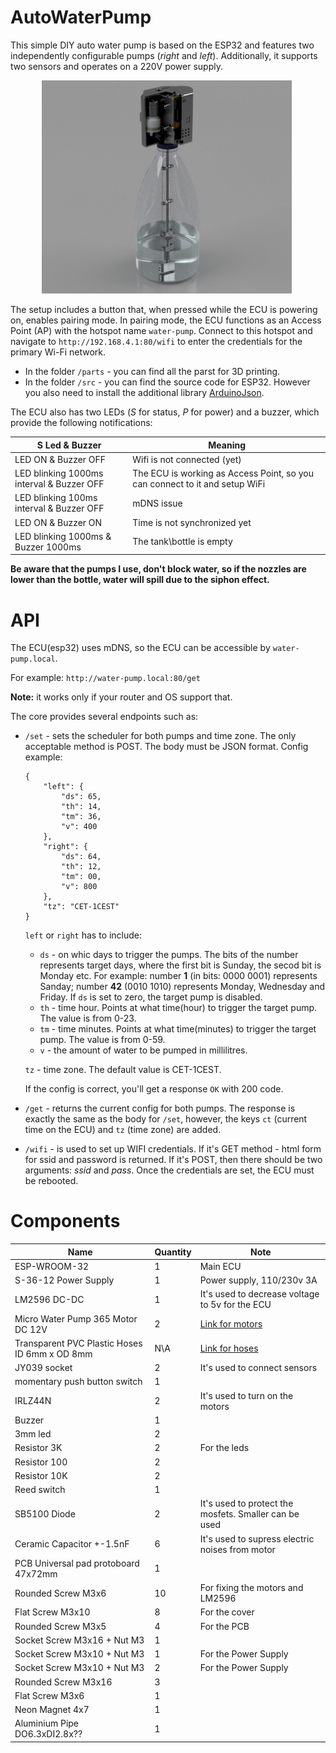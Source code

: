 # AutoWaterPump

This simple DIY auto water pump is based on the ESP32 and features two independently configurable pumps (_right_ and _left_).
Additionally, it supports two sensors and operates on a 220V power supply.

<p align="center">
<img src="water-pump.png" width="400">&nbsp;
</p>

The setup includes a button that, when pressed while the ECU is powering on, enables pairing mode.
In pairing mode, the ECU functions as an Access Point (AP) with the hotspot name `water-pump`.
Connect to this hotspot and navigate to `http://192.168.4.1:80/wifi` to enter the credentials for the primary Wi-Fi network.

- In the folder `/parts` - you can find all the parst for 3D printing.
- In the folder `/src` - you can find the source code for ESP32. However you also need to install the additional library
[ArduinoJson](https://arduinojson.org/?utm_source=meta&utm_medium=library.properties).

The ECU also has two LEDs (_S_ for status, _P_ for power) and a buzzer, which provide the following notifications:

|                S Led & Buzzer             |                                     Meaning                                 |
|-------------------------------------------|-----------------------------------------------------------------------------|
| LED ON & Buzzer OFF                       | Wifi is not connected (yet)                                                 |
| LED blinking 1000ms interval & Buzzer OFF | The ECU is working as Access Point, so you can connect to it and setup WiFi | 
| LED blinking 100ms interval & Buzzer OFF   | mDNS issue                                                                  |
| LED ON & Buzzer ON                        | Time is not synchronized yet                                                |
| LED blinking 1000ms & Buzzer 1000ms       | The tank\bottle is empty                                                    |

__Be aware that the pumps I use, don't block water, so if the nozzles are lower than the bottle, water will spill due to the siphon effect.__

# API

The ECU(esp32) uses mDNS, so the ECU can be accessible by `water-pump.local`.

For example: `http://water-pump.local:80/get`

__Note:__ it works only if your router and OS support that.

The core provides several endpoints such as:

- `/set` - sets the scheduler for both pumps and time zone. The only acceptable method is POST. The body must be JSON format. Config example:
    ```
    {
        "left": {
            "ds": 65,
            "th": 14,
            "tm": 36,
            "v": 400
        },
        "right": {
            "ds": 64,
            "th": 12,
            "tm": 00,
            "v": 800
        },
        "tz": "CET-1CEST"
    }
    ```
     `left` or `right` has to include:
    - `ds` - on whic days to trigger the pumps. The bits of the number represents target days, where the first bit is Sunday, the secod bit is Monday etc. For example: number __1__ (in bits: 0000 0001) represents Sanday; number __42__ (0010 1010) represents Monday, Wednesday and Friday. If `ds` is set to zero, the target pump is disabled.
    - `th` - time hour. Points at what time(hour) to trigger the target pump. The value is from 0-23.
    - `tm` - time minutes. Points at what time(minutes) to trigger the target pump. The value is from 0-59.
    - `v` - the amount of water to be pumped in millilitres.

    `tz` - time zone. The default value is CET-1CEST.

    If the config is correct, you'll get a response `OK` with 200 code.

- `/get` - returns the current config for both pumps. The response is exactly the same as the body for `/set`, however, the keys `ct` (current time on the ECU) and `tz` (time zone) are added.
- `/wifi` - is used to set up WIFI credentials. If it's GET method - html form for ssid and password is returned. If it's POST, then there should be two arguments: _ssid_ and _pass_. Once the credentials are set, the ECU must be rebooted. 

# Components

|                         Name                        | Quantity |                          Note                           |
|-----------------------------------------------------|----------|---------------------------------------------------------|
| ESP-WROOM-32                                        |     1    |  Main ECU                                               |
| S-36-12 Power Supply                                |     1    | Power supply, 110/230v 3A                               |
| LM2596 DC-DC                                        |     1    | It's used to decrease voltage to 5v for the ECU         |
| Micro Water Pump 365 Motor DC 12V                   |     2    | [Link for motors]                                       |
| Transparent PVC Plastic Hoses ID 6mm x OD 8mm       |    N\A   | [Link for hoses]                                        |
| JY039 socket                                        |     2    | It's used to connect sensors                            |
| momentary push button switch                        |     1    |                                                         |
| IRLZ44N                                             |     2    | It's used to turn on the motors                         |
| Buzzer                                              |     1    |                                                         |
| 3mm led                                             |     2    |                                                         |
| Resistor 3K                                         |     2    | For the leds                                            |
| Resistor 100                                        |     2    |                                                         |
| Resistor 10K                                        |     2    |                                                         |
| Reed switch                                         |     1    |                                                         |
| SB5100 Diode                                        |     2    | It's used to protect the mosfets. Smaller can be used   |
| Ceramic Capacitor +-1.5nF                           |     6    | It's used to supress electric noises from motor         |
| PCB Universal pad protoboard 47x72mm                |     1    |                                                         |
| Rounded Screw M3x6                                  |    10    | For fixing the motors and LM2596                        |
| Flat Screw M3x10                                    |     8    | For the cover                                           |
| Rounded Screw M3x5                                  |     4    | For the PCB                                             |
| Socket Screw M3x16 + Nut M3                         |     1    |                                                         |
| Socket Screw M3x10 + Nut M3                         |     1    | For the Power Supply                                    |
| Socket Screw M3x10 + Nut M3                         |     2    | For the Power Supply                                    |
| Rounded Screw M3x16                                 |     3    |                                                         |
| Flat Screw M3x6                                     |     1    |                                                         |
| Neon Magnet 4x7                                     |     1    |                                                         |
| Aluminium Pipe DO6.3xDI2.8x??                       |     1    |                                                         |

[Link for motors]:https://www.aliexpress.com/item/1005006118991709.html?spm=a2g0o.order_list.order_list_main.17.1bb61802jnl1rZ
[Link for hoses]:https://www.aliexpress.com/item/1005004689897424.html?spm=a2g0o.order_list.order_list_main.11.1bb61802jnl1rZ

